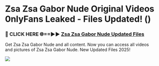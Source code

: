 # Zsa Zsa Gabor Nude Original Videos 0nlyFans Leaked - Files Updated! ()

<h3>🔴 CLICK HERE 🌐==►► <a href="https://tinyurl.com/2p9ay9w9" rel="nofollow">Zsa Zsa Gabor Nude Updated Files</a></h3>

Get Zsa Zsa Gabor Nude and all content. Now you can access all videos and pictures of Zsa Zsa Gabor Nude. New Updated Files 2025!

[![](https://i.imgur.com/KQgVmj3.gif)](https://tinyurl.com/2p9ay9w9)
